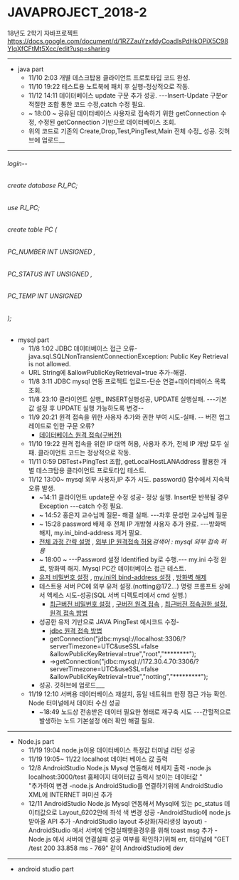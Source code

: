 # JAVAPROJECT_2018-2
18년도 2학기 자바프로젝트  
<https://docs.google.com/document/d/1RZZauYzxfdyCoadlsPdHkOPiX5C98YlqXfCFtMt5Xcc/edit?usp=sharing>

* * *
* java part
  * 11/10 2:03 개별 데스크탑용 클라이언트 프로토타입 코드 완성.
  * 11/10 19:22 테스트용 노트북에 패치 후 실행-정상적으로 작동.
  * 11/12 14:11 데이터베이스 update 구문 추가 성공. ---Insert-Update 구분or적절한 조합 통한 코드 수정,catch 수정 필요.
  *  ~ 18:00 ~ 공유된 데이터베이스 사용자로 접속하기 위한 getConnection 수정, 수정된 getConnection 기반으로 데이터베이스 조회.
    * 위의 코드로 기존의 Create,Drop,Test,PingTest,Main 전체 수정_ 성공. 깃허브에 업로드__
    
* * *
###### login--
###### create database PJ_PC;
###### use PJ_PC;
###### create table PC (
######       PC_NUMBER INT UNSIGNED ,
######       PC_STATUS INT UNSIGNED ,
######       PC_TEMP INT UNSIGNED
###### );
- mysql part
  - 11/8 1:02 JDBC 데이터베이스 접근 오류-java.sql.SQLNonTransientConnectionException: Public Key Retrieval is not allowed.
  - URL String에 &allowPublicKeyRetrieval=true 추가-해결.
  - 11/8 3:11 JDBC mysql 연동 프로젝트 업로드-단순 연결+데이터베이스 목록 조회.  
  - 11/8 23:10 클라이언트 실행_ INSERT실행성공, UPDATE 실행실패. ---기본값 설정 후 UPDATE 실행 가능하도록 변경--
  - 11/9 20:21 원격 접속을 위한 사용자 추가와 권한 부여 시도-실패. -- 버전 업그레이드로 인한 구문 오류?
    - [데이터베이스 원격 접속(구버전)](https://zetawiki.com/wiki/MySQL_%EC%9B%90%EA%B2%A9_%EC%A0%91%EC%86%8D_%ED%97%88%EC%9A%A9)
  - 11/10 19:22 원격 접속을 위한 IP 대역 허용, 사용자 추가, 전체 IP 개방 모두 실패. 클라이언트 코드는 정상적으로 작동.
  - 11/11 0:59 DBTest+PingTest 조합, getLocalHostLANAddress 활용한 개별 데스크탑용 클라이언트 프로토타입 테스트.
  - 11/12 13:00~ mysql 외부 사용자,IP 추가 시도. password() 함수에서 지속적 오류 발생. 
    -  ~14:11 클라이언트 update문 수정 성공- 정상 실행. Insert문 반복될 경우 Exception ---catch 수정 필요.
    -  ~ 14:52 홍은지 교수님께 질문- 해결 실패. ---차후 문성현 교수님께 질문
    -  ~ 15:28 password 배제 후 전체 IP 개방형 사용자 추가 완료. ---방화벽 해지, my.ini_bind-address 제거 필요.
      - [전체 과정 간략 설명](https://idchowto.com/?p=11068) , [외부 IP 원격접속 허용](http://dogcowking.tistory.com/154)*검색어 : mysql 외부 접속 허용*
    -  ~ 18:00 ~ ---Password 설정 Identified by로 수행.--- my.ini 수정 완료, 방화벽 해지. Mysql PC간 데이터베이스 접근 테스트.
      - [유저 비밀번호 설정](http://bblog.tistory.com/316) , [my.ini의 bind-address 설정](https://serverfault.com/questions/546281/mysql-bind-address-windows-error-1067-my-ini) , [방화벽 해제](http://savour75.tistory.com/21)
    - 테스트용 서버 PC에 외부 유저 설정.(notting@172...) 명령 프롬프트 상에서 액세스 시도-성공(SQL 서버 디렉토리에서 cmd 실행.)
      - [최근버전 비밀번호 설정](http://myblog.opendocs.co.kr/archives/1591) , [구버전 원격 접속](https://zetawiki.com/wiki/MySQL_%EC%9B%90%EA%B2%A9_%EC%A0%91%EC%86%8D) , [최근버전 접속권한 설정, 원격 접속 방법](http://godblessyk.tistory.com/entry/MySQL-%EC%9B%90%EA%B2%A9%EC%A0%91%EC%86%8D%ED%97%88%EC%9A%A9%EA%B3%BC-%EC%9B%90%EA%B2%A9%EC%A0%91%EC%86%8D%ED%99%95%EC%9D%B8)
    - 성공한 유저 기반으로 JAVA PingTest 예시코드 수정- 
      - [jdbc 원격 접속 방법](https://blog.outsider.ne.kr/6)
      - getConnection("jdbc:mysql://localhost:3306/?serverTimezone=UTC&useSSL=false &allowPublicKeyRetrieval=true","root","********");
      - ->getConnection("jdbc:mysql://172.30.4.70:3306/?serverTimezone=UTC&useSSL=false &allowPublicKeyRetrieval=true","notting","*********");
    - 성공. 깃허브에 업로드___
  - 11/19 12:10 서버용 데이터베이스 재설치, 동일 네트워크 한정 접근 가능 확인. Node 터미널에서 데이터 수신 성공
    - ~18:49 노드상 전송받은 데이터 필요한 형태로 재구축 시도 ---간헐적으로 발생하는 노드 기본설정 에러 확인 해결 필요.
  
* * *
- Node.js part
  - 11/19 19:04 node.js이용 데이터베이스 특정값 터미널 리턴 성공
  - 11/19 19:05~ 11/22 localhost 데이터 베이스 값 출력 
  - 12/8 AndroidStudio Node.js Mysql 연동해서 메세지 출력
    -node.js localhost:3000/test 홈페이지 데이터값 출력시 보이는 데이터값 "<br/>"추가하여 변경
    -node.js AndroidStudio를 연결하기위에 AndroidStudio XML에 INTERNET 퍼미션 추가
  - 12/11 AndroidStudio Node.js Mysql 연동해서 Mysql에 있는 pc_status 데이터값으로 Layout_6202안에 좌석 색 변경 성공
    -AndroidStudio에 node.js 받아올 API 추가
    -AndroidStudio layout 추상화(자리생성 layout)
    -AndroidStudio 에서 서버에 연결실패햇을경우를 위해 toast msg 추가
    -Node.js 에서 서버에 연결실패 성공 여부를 확인하기위해 err, 터미널에 "GET /test 200 33.858 ms - 769" 같이 AndroidStudio에 dev


* * *
- android studio part
